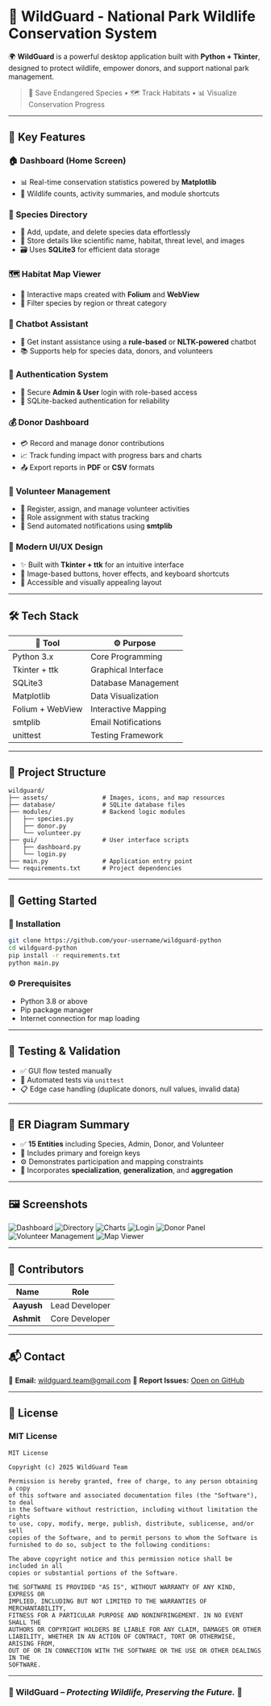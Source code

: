 # 🐾 WildGuard - National Park Wildlife Conservation System

🌍 **WildGuard** is a powerful desktop application built with **Python + Tkinter**, designed to protect wildlife, empower donors, and support national park management.

> 🚨 Save Endangered Species • 🗺️ Track Habitats • 📊 Visualize Conservation Progress

---

## 🌟 Key Features

### 🏠 Dashboard (Home Screen)

* 📊 Real-time conservation statistics powered by **Matplotlib**
* 🦓 Wildlife counts, activity summaries, and module shortcuts

### 🐯 Species Directory

* 📁 Add, update, and delete species data effortlessly
* 📸 Store details like scientific name, habitat, threat level, and images
* 🗃️ Uses **SQLite3** for efficient data storage

### 🗺️ Habitat Map Viewer

* 🧭 Interactive maps created with **Folium** and **WebView**
* 🎯 Filter species by region or threat category

### 💬 Chatbot Assistant

* 🤖 Get instant assistance using a **rule-based** or **NLTK-powered** chatbot
* 📚 Supports help for species data, donors, and volunteers

### 🔐 Authentication System

* 🔑 Secure **Admin & User** login with role-based access
* 🧱 SQLite-backed authentication for reliability

### 💰 Donor Dashboard

* 💳 Record and manage donor contributions
* 📈 Track funding impact with progress bars and charts
* 📤 Export reports in **PDF** or **CSV** formats

### 💪 Volunteer Management

* 📝 Register, assign, and manage volunteer activities
* 📅 Role assignment with status tracking
* 📧 Send automated notifications using **smtplib**

### 🎨 Modern UI/UX Design

* ✨ Built with **Tkinter + ttk** for an intuitive interface
* 🎨 Image-based buttons, hover effects, and keyboard shortcuts
* 🧩 Accessible and visually appealing layout

---

## 🛠️ Tech Stack

| 🧪 Tool          | ⚙️ Purpose          |
| ---------------- | ------------------- |
| Python 3.x       | Core Programming    |
| Tkinter + ttk    | Graphical Interface |
| SQLite3          | Database Management |
| Matplotlib       | Data Visualization  |
| Folium + WebView | Interactive Mapping |
| smtplib          | Email Notifications |
| unittest         | Testing Framework   |

---

## 📁 Project Structure

```
wildguard/
├── assets/               # Images, icons, and map resources
├── database/             # SQLite database files
├── modules/              # Backend logic modules
│   ├── species.py
│   ├── donor.py
│   └── volunteer.py
├── gui/                  # User interface scripts
│   ├── dashboard.py
│   └── login.py
├── main.py               # Application entry point
└── requirements.txt      # Project dependencies
```

---

## 🚀 Getting Started

### 🧩 Installation

```bash
git clone https://github.com/your-username/wildguard-python
cd wildguard-python
pip install -r requirements.txt
python main.py
```

### ⚙️ Prerequisites

* Python 3.8 or above
* Pip package manager
* Internet connection for map loading

---

## 🧪 Testing & Validation

* ✅ GUI flow tested manually
* 🧪 Automated tests via `unittest`
* 📋 Edge case handling (duplicate donors, null values, invalid data)

---

## 🧬 ER Diagram Summary

* ✅ **15 Entities** including Species, Admin, Donor, and Volunteer
* 🔗 Includes primary and foreign keys
* ⚙️ Demonstrates participation and mapping constraints
* 🌳 Incorporates **specialization**, **generalization**, and **aggregation**

---

## 🖼️ Screenshots

![Dashboard](https://github.com/user-attachments/assets/24ca527a-854a-4346-a720-72d269f7c86e)
![Directory](https://github.com/user-attachments/assets/f8cd253a-b3d0-4730-8e5a-22ec3be9b3eb)
![Charts](https://github.com/user-attachments/assets/628deb2a-ce05-4ea6-bfb3-3b2ea4336d52)
![Login](https://github.com/user-attachments/assets/890a512a-5394-43af-85ec-dadff217a57c)
![Donor Panel](https://github.com/user-attachments/assets/3cb9379e-1d91-4339-86f5-5448bedd6ab5)
![Volunteer Management](https://github.com/user-attachments/assets/c225102b-8702-4919-8798-435506dcb115)
![Map Viewer](https://github.com/user-attachments/assets/1e82747d-2bc6-4c39-82e7-7088b57984fc)

---

## 🤝 Contributors

| Name       | Role           |
| ---------- | -------------- |
| **Aayush** | Lead Developer |
| **Ashmit** | Core Developer |

---

## 📬 Contact

📧 **Email:** [wildguard.team@gmail.com](mailto:wildguard.team@gmail.com)
🐛 **Report Issues:** [Open on GitHub](https://github.com/your-username/wildguard-python/issues)

---

## 📜 License

### MIT License

```
MIT License

Copyright (c) 2025 WildGuard Team

Permission is hereby granted, free of charge, to any person obtaining a copy
of this software and associated documentation files (the "Software"), to deal
in the Software without restriction, including without limitation the rights
to use, copy, modify, merge, publish, distribute, sublicense, and/or sell
copies of the Software, and to permit persons to whom the Software is
furnished to do so, subject to the following conditions:

The above copyright notice and this permission notice shall be included in all
copies or substantial portions of the Software.

THE SOFTWARE IS PROVIDED "AS IS", WITHOUT WARRANTY OF ANY KIND, EXPRESS OR
IMPLIED, INCLUDING BUT NOT LIMITED TO THE WARRANTIES OF MERCHANTABILITY,
FITNESS FOR A PARTICULAR PURPOSE AND NONINFRINGEMENT. IN NO EVENT SHALL THE
AUTHORS OR COPYRIGHT HOLDERS BE LIABLE FOR ANY CLAIM, DAMAGES OR OTHER
LIABILITY, WHETHER IN AN ACTION OF CONTRACT, TORT OR OTHERWISE, ARISING FROM,
OUT OF OR IN CONNECTION WITH THE SOFTWARE OR THE USE OR OTHER DEALINGS IN THE
SOFTWARE.
```

---

### 🐾 WildGuard – *Protecting Wildlife, Preserving the Future.* 🌿
